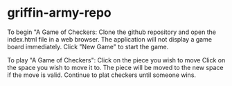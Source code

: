 # griffin-army-repo

To begin "A Game of Checkers:
Clone the github repository and open the index.html file in a web browser.
The application will not display a game board immediately. Click "New Game" to start the game.

To play "A Game of Checkers":
Click on the piece you wish to move
Click on the space you wish to move it to.
The piece will be moved to the new space if the move is valid.
Continue to plat checkers until someone wins.
